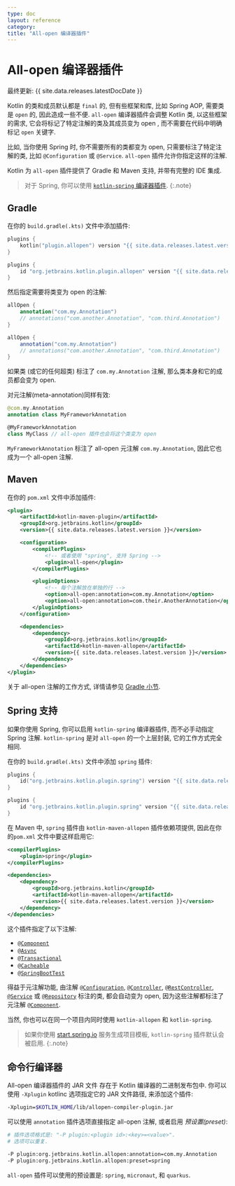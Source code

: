 ```yaml
---
type: doc
layout: reference
category:
title: "All-open 编译器插件"
---
```


# All-open 编译器插件

最终更新: {{ site.data.releases.latestDocDate }}

Kotlin 的类和成员默认都是 `final` 的, 但有些框架和库, 比如 Spring AOP, 需要类是 `open` 的, 因此造成一些不便.
`all-open` 编译器插件会调整 Kotlin 类, 以这些框架的需求,
它会将标记了特定注解的类及其成员变为 open , 而不需要在代码中明确标记 `open` 关键字.

比如, 当你使用 Spring 时, 你不需要所有的类都变为 open, 只需要标注了特定注解的类, 比如 `@Configuration` 或 `@Service`.
`all-open` 插件允许你指定这样的注解.

Kotlin 为 `all-open` 插件提供了 Gradle 和 Maven 支持, 并带有完整的 IDE 集成.

> 对于 Spring, 你可以使用 [`kotlin-spring` 编译器插件](#spring-support).
{:.note}

## Gradle

在你的 `build.gradle(.kts)` 文件中添加插件:

<div class="multi-language-sample" data-lang="kotlin">
<div class="sample" markdown="1" mode="kotlin" theme="idea" data-lang="kotlin" data-highlight-only>

```kotlin
plugins {
    kotlin("plugin.allopen") version "{{ site.data.releases.latest.version }}"
}
```

</div>
</div>

<div class="multi-language-sample" data-lang="groovy">
<div class="sample" markdown="1" mode="groovy" theme="idea" data-lang="groovy">

```groovy
plugins {
    id "org.jetbrains.kotlin.plugin.allopen" version "{{ site.data.releases.latest.version }}"
}
```

</div>
</div>

然后指定需要将类变为 open 的注解:

<div class="multi-language-sample" data-lang="kotlin">
<div class="sample" markdown="1" mode="kotlin" theme="idea" data-lang="kotlin" data-highlight-only>

```kotlin
allOpen {
    annotation("com.my.Annotation")
    // annotations("com.another.Annotation", "com.third.Annotation")
}
```

</div>
</div>

<div class="multi-language-sample" data-lang="groovy">
<div class="sample" markdown="1" mode="groovy" theme="idea" data-lang="groovy">

```groovy
allOpen {
    annotation("com.my.Annotation")
    // annotations("com.another.Annotation", "com.third.Annotation")
}
```

</div>
</div>

如果类 (或它的任何超类) 标注了 `com.my.Annotation` 注解, 那么类本身和它的成员都会变为 open.

对元注解(meta-annotation)同样有效:

```kotlin
@com.my.Annotation
annotation class MyFrameworkAnnotation

@MyFrameworkAnnotation
class MyClass // all-open 插件也会将这个类变为 open
```

`MyFrameworkAnnotation` 标注了 all-open 元注解 `com.my.Annotation`, 因此它也成为一个 all-open 注解.

## Maven

在你的 `pom.xml` 文件中添加插件:

```xml
<plugin>
    <artifactId>kotlin-maven-plugin</artifactId>
    <groupId>org.jetbrains.kotlin</groupId>
    <version>{{ site.data.releases.latest.version }}</version>

    <configuration>
        <compilerPlugins>
            <!-- 或者使用 "spring", 支持 Spring -->
            <plugin>all-open</plugin>
        </compilerPlugins>

        <pluginOptions>
            <!-- 每个注解放在单独的行 -->
            <option>all-open:annotation=com.my.Annotation</option>
            <option>all-open:annotation=com.their.AnotherAnnotation</option>
        </pluginOptions>
    </configuration>

    <dependencies>
        <dependency>
            <groupId>org.jetbrains.kotlin</groupId>
            <artifactId>kotlin-maven-allopen</artifactId>
            <version>{{ site.data.releases.latest.version }}</version>
        </dependency>
    </dependencies>
</plugin>
```

关于 all-open 注解的工作方式, 详情请参见 [Gradle 小节](#gradle).

## Spring 支持

如果你使用 Spring, 你可以启用 `kotlin-spring` 编译器插件, 而不必手动指定 Spring 注解.
`kotlin-spring` 是对 `all-open` 的一个上层封装, 它的工作方式完全相同.

在你的 `build.gradle(.kts)` 文件中添加 `spring` 插件:

<div class="multi-language-sample" data-lang="kotlin">
<div class="sample" markdown="1" mode="kotlin" theme="idea" data-lang="kotlin" data-highlight-only>

```kotlin
plugins {
    id("org.jetbrains.kotlin.plugin.spring") version "{{ site.data.releases.latest.version }}"
}
```

</div>
</div>

<div class="multi-language-sample" data-lang="groovy">
<div class="sample" markdown="1" mode="groovy" theme="idea" data-lang="groovy">

```groovy
plugins {
    id "org.jetbrains.kotlin.plugin.spring" version "{{ site.data.releases.latest.version }}"
}
```

</div>
</div>

在 Maven 中, `spring` 插件由 `kotlin-maven-allopen` 插件依赖项提供, 因此在你的`pom.xml` 文件中要这样启用它:

```xml
<compilerPlugins>
    <plugin>spring</plugin>
</compilerPlugins>

<dependencies>
    <dependency>
        <groupId>org.jetbrains.kotlin</groupId>
        <artifactId>kotlin-maven-allopen</artifactId>
        <version>{{ site.data.releases.latest.version }}</version>
    </dependency>
</dependencies>
```

这个插件指定了以下注解: 
* [`@Component`](https://docs.spring.io/spring-framework/docs/current/javadoc-api/org/springframework/stereotype/Component.html)
* [`@Async`](https://docs.spring.io/spring/docs/current/javadoc-api/org/springframework/scheduling/annotation/Async.html)
* [`@Transactional`](https://docs.spring.io/spring-framework/docs/current/javadoc-api/org/springframework/transaction/annotation/Transactional.html)
* [`@Cacheable`](https://docs.spring.io/spring-framework/docs/current/javadoc-api/org/springframework/cache/annotation/Cacheable.html)
* [`@SpringBootTest`](https://docs.spring.io/spring-boot/docs/current/api/org/springframework/boot/test/context/SpringBootTest.html)

得益于元注解功能, 由注解 [`@Configuration`](https://docs.spring.io/spring/docs/current/javadoc-api/org/springframework/context/annotation/Configuration.html),
[`@Controller`](https://docs.spring.io/spring-framework/docs/current/javadoc-api/org/springframework/stereotype/Controller.html),
[`@RestController`](https://docs.spring.io/spring/docs/current/javadoc-api/org/springframework/web/bind/annotation/RestController.html),
[`@Service`](https://docs.spring.io/spring/docs/current/javadoc-api/org/springframework/stereotype/Service.html)
或 [`@Repository`](https://docs.spring.io/spring-framework/docs/current/javadoc-api/org/springframework/stereotype/Repository.html)
标注的类, 都会自动变为 open, 因为这些注解都标注了元注解
[`@Component`](https://docs.spring.io/spring-framework/docs/current/javadoc-api/org/springframework/stereotype/Component.html).
 
当然, 你也可以在同一个项目内同时使用 `kotlin-allopen` 和 `kotlin-spring`.

> 如果你使用 [start.spring.io](https://start.spring.io/#!language=kotlin) 服务生成项目模板,
> `kotlin-spring` 插件默认会被启用.
{:.note}

## 命令行编译器

All-open 编译器插件的 JAR 文件 存在于 Kotlin 编译器的二进制发布包中.
你可以使用 `-Xplugin` kotlinc 选项指定它的 JAR 文件路径, 来添加这个插件:

```bash
-Xplugin=$KOTLIN_HOME/lib/allopen-compiler-plugin.jar
```

可以使用 `annotation` 插件选项直接指定 all-open 注解, 或者启用 _预设置(preset)_:

```bash
# 插件选项格式是: "-P plugin:<plugin id>:<key>=<value>". 
# 选项可以重复.

-P plugin:org.jetbrains.kotlin.allopen:annotation=com.my.Annotation
-P plugin:org.jetbrains.kotlin.allopen:preset=spring
```

`all-open` 插件可以使用的预设置是: `spring`, `micronaut`, 和 `quarkus`.
